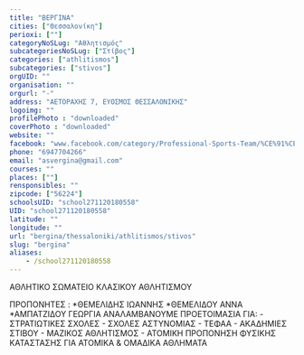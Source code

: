 ```yaml
---
title: "ΒΕΡΓΙΝΑ"
cities: ["Θεσσαλονίκη"]
perioxi: [""]
categoryNoSLug: "Αθλητισμός"
subcategoriesNoSLug: ["Στίβος"]
categories: ["athlitismos"]
subcategories: ["stivos"]
orgUID: ""
organisation: ""
orgurl: "-"
address: "ΑΕΤΟΡΑΧΗΣ 7, ΕΥΟΣΜΟΣ ΘΕΣΣΑΛΟΝΙΚΗΣ"
logoimg: ""
profilePhoto : "downloaded"
coverPhoto : "downloaded"
website: ""
facebook: "www.facebook.com/category/Professional-Sports-Team/%CE%91%CE%A3-%CE%92%CE%95%CE%A1%CE%93%CE%99%CE%9D%CE%91-434560366676354/"
phone: "6947704266"
email: "asvergina@gmail.com"
courses: ""
places: [""]
rensponsibles: ""
zipcode: ["56224"]
schoolsUID: "school271120180558"
UID: "school271120180558"
latitude: ""
longitude: ""
url: "bergina/thessaloniki/athlitismos/stivos"
slug: "bergina"
aliases:
    - /school271120180558
---
```



ΑΘΛΗΤΙΚΟ ΣΩΜΑΤΕΙΟ ΚΛΑΣΙΚΟΥ ΑΘΛΗΤΙΣΜΟΥ

ΠΡΟΠΟΝΗΤΕΣ : *ΘΕΜΕΛΙΔΗΣ ΙΩΑΝΝΗΣ *ΘΕΜΕΛΙΔΟΥ ΑΝΝΑ *ΑΜΠΑΤΖΙΔΟΥ ΓΕΩΡΓΙΑ ΑΝΑΛΑΜΒΑΝΟΥΜΕ ΠΡΟΕΤΟΙΜΑΣΙΑ ΓΙΑ: - ΣΤΡΑΤΙΩΤΙΚΕΣ ΣΧΟΛΕΣ - ΣΧΟΛΕΣ ΑΣΤΥΝΟΜΙΑΣ - ΤΕΦΑΑ - ΑΚΑΔΗΜΙΕΣ ΣΤΙΒΟΥ - ΜΑΖΙΚΟΣ ΑΘΛΗΤΙΣΜΟΣ - ΑΤΟΜΙΚΗ ΠΡΟΠΟΝΗΣΗ ΦΥΣΙΚΗΣ ΚΑΤΑΣΤΑΣΗΣ ΓΙΑ ΑΤΟΜΙΚΑ &amp; ΟΜΑΔΙΚΑ ΑΘΛΗΜΑΤΑ